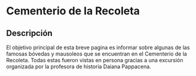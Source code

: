 # Cementerio de la Recoleta 

## Descripción
El objetivo principal de esta breve pagina es informar sobre algunas de las famosas bóvedas y mausoleos que se encuentran en el Cementerio de la Recoleta. Todas estas 
fueron vistas en persona gracias a una excursión organizada por la profesora de historia Daiana Pappacena.
